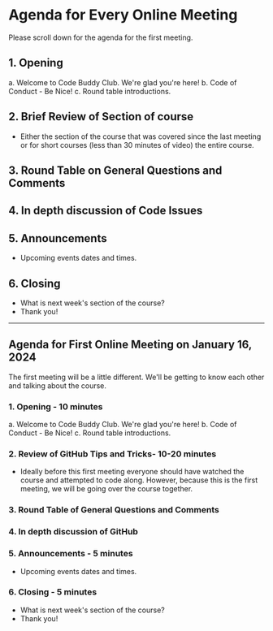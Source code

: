 # Agenda for Every Online Meeting

Please scroll down for the agenda for the first meeting.

## 1. Opening

a. Welcome to Code Buddy Club. We're glad you're here!
b. Code of Conduct - Be Nice!
c. Round table introductions.

## 2. Brief Review of Section of course

- Either the section of the course that was covered since the last meeting or for short courses (less than 30 minutes of video) the entire course.

## 3. Round Table on General Questions and Comments

## 4. In depth discussion of Code Issues

## 5. Announcements

- Upcoming events dates and times.

## 6. Closing

- What is next week's section of the course?
- Thank you!

---

## Agenda for First Online Meeting on January 16, 2024

The first meeting will be a little different. We'll be getting to know each other and talking about the course.

### 1. Opening - 10 minutes

a. Welcome to Code Buddy Club. We're glad you're here!
b. Code of Conduct - Be Nice!
c. Round table introductions.

### 2. Review of GitHub Tips and Tricks- 10-20 minutes

- Ideally before this first meeting everyone should have watched the course and attempted to code along. However, because this is the first meeting, we will be going over the course together.

### 3. Round Table of General Questions and Comments

### 4. In depth discussion of GitHub

### 5. Announcements - 5 minutes

- Upcoming events dates and times.

### 6. Closing  - 5 minutes

- What is next week's section of the course?
- Thank you!
